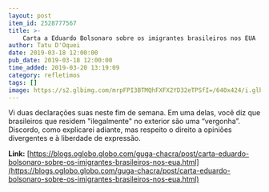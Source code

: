```yaml
---
layout: post
item_id: 2528777567
title: >-
    Carta a Eduardo Bolsonaro sobre os imigrantes brasileiros nos EUA
author: Tatu D'Oquei
date: 2019-03-18 12:00:00
pub_date: 2019-03-18 12:00:00
time_added: 2019-03-20 13:19:09
category: refletimos
tags: []
image: https://s2.glbimg.com/mrpFPI3BTMQhFXFX2YD32eTPSfI=/640x424/i.glbimg.com/og/ig/infoglobo1/f/original/2019/03/18/81671711_16-03-2019-_eduardo_bolsonaro_com_bone_onde_se_le_faca_o_brasil_grande_de_novo_em_mencao_a.jpg
---
```


Vi duas declarações suas neste fim de semana. Em uma delas, você diz que brasileiros que residem "ilegalmente" no exterior são uma “vergonha”. Discordo, como explicarei adiante, mas respeito o direito a opiniões divergentes e à liberdade de expressão.

**Link:** [https://blogs.oglobo.globo.com/guga-chacra/post/carta-eduardo-bolsonaro-sobre-os-imigrantes-brasileiros-nos-eua.html](https://blogs.oglobo.globo.com/guga-chacra/post/carta-eduardo-bolsonaro-sobre-os-imigrantes-brasileiros-nos-eua.html)

